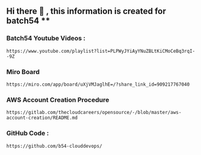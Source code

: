 ## Hi there 👋 , this information is created for batch54 **

### Batch54 Youtube Videos :

```
https://www.youtube.com/playlist?list=PLPWyJYiAyYNuZBLtKiCMoCeBq3rqI--9Z
```

### Miro Board
```
https://miro.com/app/board/uXjVMJaglhE=/?share_link_id=909217767040
```

### AWS Account Creation Procedure 

```
https://gitlab.com/thecloudcareers/opensource/-/blob/master/aws-account-creation/README.md
```

### GitHub Code :
```
https://github.com/b54-clouddevops/
```
